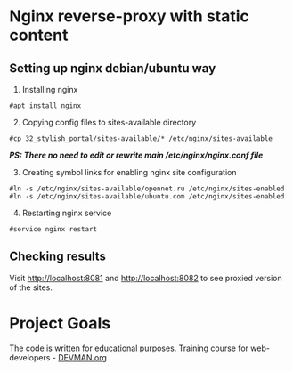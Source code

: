 
# Nginx reverse-proxy with static content

## Setting up nginx debian/ubuntu way

1. Installing nginx

```
#apt install nginx
```

2. Copying config files to sites-available directory

```
#cp 32_stylish_portal/sites-available/* /etc/nginx/sites-available
```
**_PS: There no need to edit or rewrite main /etc/nginx/nginx.conf file_**

3. Creating symbol links for enabling nginx site configuration

```
#ln -s /etc/nginx/sites-available/opennet.ru /etc/nginx/sites-enabled
#ln -s /etc/nginx/sites-available/ubuntu.com /etc/nginx/sites-enabled
```

4. Restarting nginx service

```
#service nginx restart 
```

## Checking results

Visit [http://localhost:8081](http://localhost:8081) and [http://localhost:8082](http://localhost:8081) to see proxied version of the sites.

# Project Goals

The code is written for educational purposes. Training course for web-developers - [DEVMAN.org](https://devman.org)
